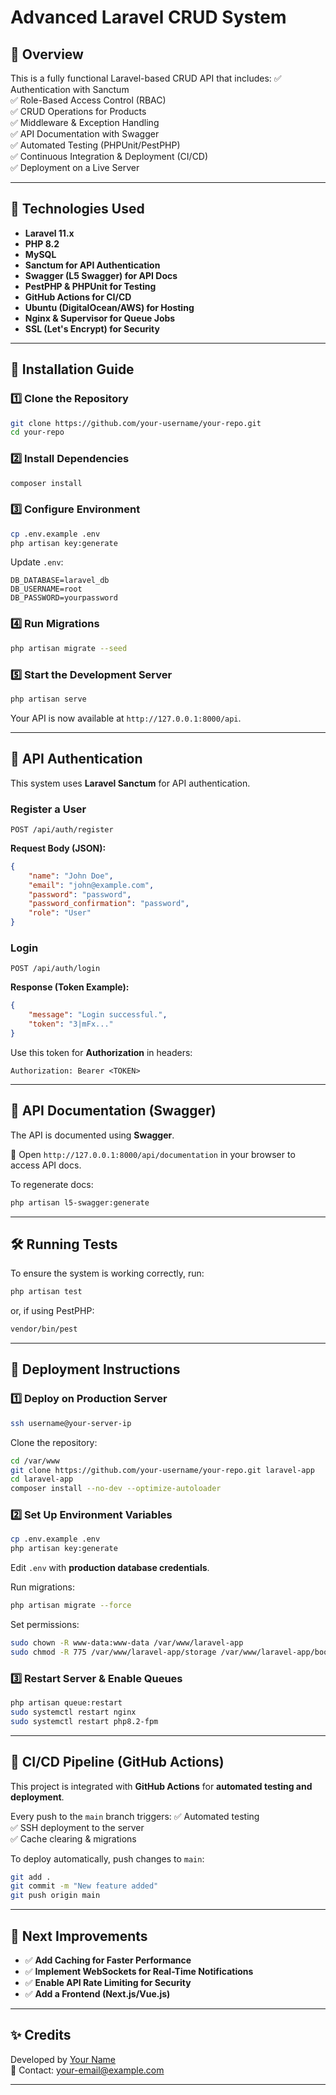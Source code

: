 # Advanced Laravel CRUD System

## 🚀 Overview
This is a fully functional Laravel-based CRUD API that includes:
✅ Authentication with Sanctum  
✅ Role-Based Access Control (RBAC)  
✅ CRUD Operations for Products  
✅ Middleware & Exception Handling  
✅ API Documentation with Swagger  
✅ Automated Testing (PHPUnit/PestPHP)  
✅ Continuous Integration & Deployment (CI/CD)  
✅ Deployment on a Live Server  

---

## 🔧 Technologies Used
- **Laravel 11.x**
- **PHP 8.2**
- **MySQL**
- **Sanctum for API Authentication**
- **Swagger (L5 Swagger) for API Docs**
- **PestPHP & PHPUnit for Testing**
- **GitHub Actions for CI/CD**
- **Ubuntu (DigitalOcean/AWS) for Hosting**
- **Nginx & Supervisor for Queue Jobs**
- **SSL (Let's Encrypt) for Security**

---

## 🔧 Installation Guide

### **1️⃣ Clone the Repository**
```bash
git clone https://github.com/your-username/your-repo.git
cd your-repo
```

### **2️⃣ Install Dependencies**
```bash
composer install
```

### **3️⃣ Configure Environment**
```bash
cp .env.example .env
php artisan key:generate
```

Update `.env`:
```
DB_DATABASE=laravel_db
DB_USERNAME=root
DB_PASSWORD=yourpassword
```

### **4️⃣ Run Migrations**
```bash
php artisan migrate --seed
```

### **5️⃣ Start the Development Server**
```bash
php artisan serve
```
Your API is now available at `http://127.0.0.1:8000/api`.

---

## 🔑 API Authentication
This system uses **Laravel Sanctum** for API authentication.

### **Register a User**
```http
POST /api/auth/register
```
**Request Body (JSON):**
```json
{
    "name": "John Doe",
    "email": "john@example.com",
    "password": "password",
    "password_confirmation": "password",
    "role": "User"
}
```

### **Login**
```http
POST /api/auth/login
```
**Response (Token Example):**
```json
{
    "message": "Login successful.",
    "token": "3|mFx..."
}
```
Use this token for **Authorization** in headers:
```
Authorization: Bearer <TOKEN>
```

---

## 📝 API Documentation (Swagger)
The API is documented using **Swagger**.

🔗 Open `http://127.0.0.1:8000/api/documentation` in your browser to access API docs.

To regenerate docs:
```bash
php artisan l5-swagger:generate
```

---

## 🛠 Running Tests
To ensure the system is working correctly, run:
```bash
php artisan test
```
or, if using PestPHP:
```bash
vendor/bin/pest
```

---

## 🚀 Deployment Instructions
### **1️⃣ Deploy on Production Server**
```bash
ssh username@your-server-ip
```

Clone the repository:
```bash
cd /var/www
git clone https://github.com/your-username/your-repo.git laravel-app
cd laravel-app
composer install --no-dev --optimize-autoloader
```

### **2️⃣ Set Up Environment Variables**
```bash
cp .env.example .env
php artisan key:generate
```

Edit `.env` with **production database credentials**.

Run migrations:
```bash
php artisan migrate --force
```

Set permissions:
```bash
sudo chown -R www-data:www-data /var/www/laravel-app
sudo chmod -R 775 /var/www/laravel-app/storage /var/www/laravel-app/bootstrap/cache
```

### **3️⃣ Restart Server & Enable Queues**
```bash
php artisan queue:restart
sudo systemctl restart nginx
sudo systemctl restart php8.2-fpm
```

---

## 🔄 CI/CD Pipeline (GitHub Actions)
This project is integrated with **GitHub Actions** for **automated testing and deployment**.

Every push to the `main` branch triggers:
✅ Automated testing  
✅ SSH deployment to the server  
✅ Cache clearing & migrations  

To deploy automatically, push changes to `main`:
```bash
git add .
git commit -m "New feature added"
git push origin main
```

---

## 🎯 Next Improvements
- ✅ **Add Caching for Faster Performance**
- ✅ **Implement WebSockets for Real-Time Notifications**
- ✅ **Enable API Rate Limiting for Security**
- ✅ **Add a Frontend (Next.js/Vue.js)**

---

## ✨ Credits
Developed by [Your Name](https://github.com/your-username)  
📧 Contact: your-email@example.com

---

